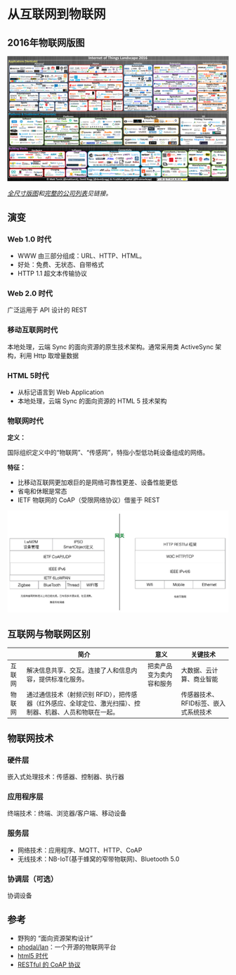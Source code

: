 # 从互联网到物联网

## 2016年物联网版图

![Internet-of-Things-2016](../img/Internet-of-Things-2016_sm.png)

*[全尺寸版图](http://mattturck.com/wp-content/uploads/2016/03/Internet-of-Things-2016.png)和[完整的公司列表](http://dfkoz.com/iot-landscape/)见链接。*

## 演变

### Web 1.0 时代

- WWW 由三部分组成：URL、HTTP、HTML。
- 好处：免费、无状态、自带格式
- HTTP 1.1 超文本传输协议

### Web 2.0 时代

广泛运用于 API 设计的 REST

### 移动互联网时代

本地处理，云端 Sync 的面向资源的原生技术架构。通常采用类 ActiveSync 架构，利用 Http 取增量数据

### HTML 5时代

- 从标记语言到 Web Application
- 本地处理，云端 Sync 的面向资源的 HTML 5 技术架构

### 物联网时代

**定义：**

国际组织定义中的“物联网”、“传感网”，特指小型低功耗设备组成的网络。

**特征：**

- 比移动互联网更加艰巨的是网络可靠性更差、设备性能更低
- 省电和休眠是常态
- IETF 物联网的 CoAP（受限网络协议）借鉴于 REST

![对比IETF物联网 CoAP 和 传统互联网 REST](../img/ietf-coap.png)

## 互联网与物联网区别

|      | 简介                                       | 意义           | 关键技术                 |
| ---- | ---------------------------------------- | ------------ | -------------------- |
| 互联网  | 解决信息共享、交互。连接了人和信息内容，提供标准化服务。             | 把卖产品变为卖内容和服务 | 大数据、云计算、商业智能         |
| 物联网  | 通过通信技术（射频识别 RFID），把传感器（红外感应、全球定位、激光扫描）、控制器、机器、人员和物联在一起。 |              | 传感器技术、RFID标签、嵌入式系统技术 |

## 物联网技术

### 硬件层

嵌入式处理技术：传感器、控制器、执行器

### 应用程序层

终端技术：终端、浏览器/客户端、移动设备

### 服务层

- 网络技术：应用程序、MQTT、HTTP、CoAP
- 无线技术：NB-IoT(基于蜂窝的窄带物联网)、Bluetooth 5.0

### 协调层（可选）

协调设备

## 参考

- 野狗的 “面向资源架构设计”
- [phodal/lan](https://github.com/phodal/lan)：一个开源的物联网平台
- [html5 时代](../html/html5.html)
- [RESTful 的 CoAP 协议](http://www.ituring.com.cn/tupubarticle/3795)